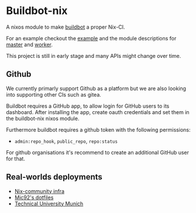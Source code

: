 # Buildbot-nix

A nixos module to make [buildbot](https://www.buildbot.net/) a proper Nix-CI.

For an example checkout the [example](./examples/default.nix) and the module
descriptions for [master](./nix/master.nix) and [worker](./nix/worker.nix).

This project is still in early stage and many APIs might change over time.

## Github

We currently primarly support Github as a platform but we are also looking into
supporting other CIs such as gitea.

Buildbot requires a GitHub app, to allow login for GitHub users to its
dashboard. After installing the app, create oauth credentials and set them in
the buildbot-nix nixos module.

Furthermore buildbot requires a github token with the following permissions:

- `admin:repo_hook`, `public_repo`, `repo:status`

For github organisations it's recommend to create an additional GitHub user for
that.

## Real-worlds deployments

- [Nix-community infra](https://github.com/nix-community/infra/tree/master/modules/nixos)
- [Mic92's dotfiles](https://github.com/Mic92/dotfiles/blob/main/nixos/eve/modules/buildbot.nix)
- [Technical University Munich](https://github.com/TUM-DSE/doctor-cluster-config/tree/master/modules/buildbot)
